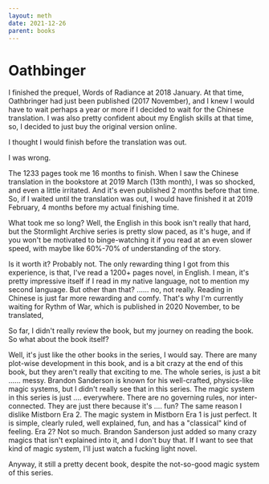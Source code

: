 ```yaml
---
layout: meth
date: 2021-12-26
parent: books
---
```

# Oathbinger
I finished the prequel, Words of Radiance at 2018 January. At that time, Oathbringer had just been published (2017 November), and I knew I would have to wait perhaps a year or more if I decided to wait for the Chinese translation. I was also pretty confident about my English skills at that time, so, I decided to just buy the original version online.

I thought I would finish before the translation was out.

I was wrong.

The 1233 pages took me 16 months to finish. When I saw the Chinese translation in the bookstore at 2019 March (13th month), I was so shocked, and even a little irritated. And it's even published 2 months before that time. So, if I waited until the translation was out, I would have finished it at 2019 February, 4 months before my actual finishing time.

What took me so long? Well, the English in this book isn't really that hard, but the Stormlight Archive series is pretty slow paced, as it's huge, and if you won't be motivated to binge-watching it if you read at an even slower speed, with maybe like 60%-70% of understanding of the story.

Is it worth it? Probably not. The only rewarding thing I got from this experience, is that, I've read a 1200+ pages novel, in English. I mean, it's pretty impressive itself if I read in my native language, not to mention my second language. But other than that? ...... no, not really. Reading in Chinese is just far more rewarding and comfy. That's why I'm currently waiting for Rythm of War, which is published in 2020 November, to be translated,

So far, I didn't really review the book, but my journey on reading the book. So what about the book itself?

Well, it's just like the other books in the series, I would say. There are many plot-wise development in this book, and is a bit crazy at the end of this book, but they aren't really that exciting to me. The whole series, is just a bit ...... messy. Brandon Sanderson is known for his well-crafted, physics-like magic systems, but I didn't really see that in this series. The magic system in this series is just .... everywhere. There are no governing rules, nor inter-connected. They are just there because it's .... fun? The same reason I dislike Mistborn Era 2. The magic system in Mistborn Era 1 is just perfect. It is simple, clearly ruled, well explained, fun, and has a "classical" kind of feeling. Era 2? Not so much. Brandon Sanderson just added so many crazy magics that isn't explained into it, and I don't buy that. If I want to see that kind of magic system, I'll just watch a fucking light novel.

Anyway, it still a pretty decent book, despite the not-so-good magic system of this series.